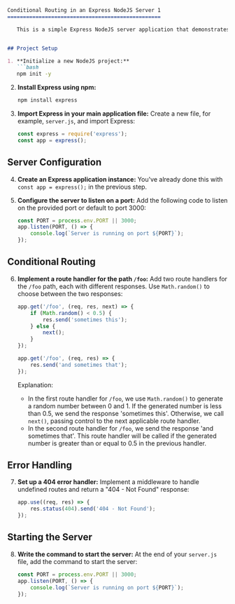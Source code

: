 
```markdown



Conditional Routing in an Express NodeJS Server 1
=================================================	

   This is a simple Express NodeJS server application that demonstrates conditional routing to serve different responses based on certain conditions.


## Project Setup

1. **Initialize a new NodeJS project:**
   ```bash
   npm init -y
   ```

2. **Install Express using npm:**
   ```bash
   npm install express
   ```

3. **Import Express in your main application file:**
   Create a new file, for example, `server.js`, and import Express:
   ```javascript
   const express = require('express');
   const app = express();
   ```

## Server Configuration

4. **Create an Express application instance:**
   You've already done this with `const app = express();` in the previous step.

5. **Configure the server to listen on a port:**
   Add the following code to listen on the provided port or default to port 3000:
   ```javascript
   const PORT = process.env.PORT || 3000;
   app.listen(PORT, () => {
       console.log(`Server is running on port ${PORT}`);
   });
   ```

## Conditional Routing

6. **Implement a route handler for the path `/foo`:**
   Add two route handlers for the `/foo` path, each with different responses. Use `Math.random()` to choose between the two responses:
   ```javascript
   app.get('/foo', (req, res, next) => {
       if (Math.random() < 0.5) {
           res.send('sometimes this');
       } else {
           next();
       }
   });

   app.get('/foo', (req, res) => {
       res.send('and sometimes that');
   });
   ```

   Explanation: 
   - In the first route handler for `/foo`, we use `Math.random()` to generate a random number between 0 and 1. If the generated number is less than 0.5, we send the response 'sometimes this'. Otherwise, we call `next()`, passing control to the next applicable route handler.
   - In the second route handler for `/foo`, we send the response 'and sometimes that'. This route handler will be called if the generated number is greater than or equal to 0.5 in the previous handler.

## Error Handling

7. **Set up a 404 error handler:**
   Implement a middleware to handle undefined routes and return a "404 - Not Found" response:
   ```javascript
   app.use((req, res) => {
       res.status(404).send('404 - Not Found');
   });
   ```

## Starting the Server

8. **Write the command to start the server:**
   At the end of your `server.js` file, add the command to start the server:
   ```javascript
   const PORT = process.env.PORT || 3000;
   app.listen(PORT, () => {
       console.log(`Server is running on port ${PORT}`);
   });
   ```

```


